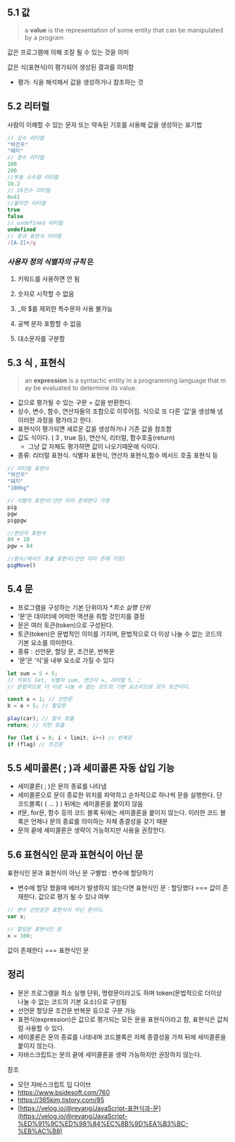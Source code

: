 ## 5.1 값

> a **value** is the representation of some entity that can be manipulated by a program

값은  프로그램에 의해 조잘 될 수 있는 것을 의미
> 

값은 식(표현식)이 평가되어 생성된 결과를 의미함

- 평가: 식을 해석해서 값을 생성하거나 참조하는 것

## 5.2 리터럴

사람이 이해할 수 있는 문자 또는 약속된 기호를 사용해 값을 생성하는 표기법

```jsx
// 상수 리터럴
"박건우"
"돼지"
// 정수 리터럴
100
200
//부동 소수점 리터럴
10.2
// 16진수 리터럴
0x41
//불리언 리터럴
true
false
// undefined 리터럴
undefined
// 정규 표현식 리터럴
/[A-Z]+/g
```

### *사용자 정의 식별자의 규칙* 은

1. 키워드를 사용하면 안 됨

2. 숫자로 시작할 수 없음

3. _와 $를 제외한 특수문자 사용 불가능

4. 공백 문자 포함할 수 없음

5. 대소문자를 구분함

## 5.3 식 , 표현식

> an **expression** is a syntactic entity in a programming language that may be evaluated to determine its value.
> 
- 값으로 평가될 수 있는 구문 = 값을 반환한다.
- 상수, 변수, 함수, 연산자들의 조합으로 이루어짐. 식으로 또 다른 ‘값’을 생성해 냄 이러한 과정을 평가라고 한다.
- 표현식이 평가되면 새로운 값을 생성하거나 기존 값을 참조함
- 값도 식이다. ( 3 , true 등), 연산식, 리터럴, 함수호출(return)
    - 그냥 값 자체도 평가하면 값이 나오기때문에 식이다.
- 종류: 리터럴 표현식. 식별자 표현식, 연산자 표현식,함수 메서드 호출 표현식 등

```jsx
// 리터럴 표현식
"박건우"
"돼지"
"100kg"

// 식별자 표현식(선언 이미 존재한다 가정
pig
pgw
pigpgw

//연산자 표현식
84 + 10
pgw = 84

//함수/메서드 호출 표현식(선언 이미 존재 가정)
pigMove()
```

## 5.4 문

- 프로그램을 구성하는 기본 단위이자 **최소 실행 단위*
- ‘문’은 데이터에 어떠한 액션을 취할 것인지를 결정
- 문은 여러 토큰(token)으로 구성된다.
- 토큰(token)은 문법적인 의미를 가지며, 문법적으로 더 이상 나눌 수 없는 코드의 기본 요소를 의미한다.
- 종류 : 선언문, 할당 문, 조건문, 반복문
- ‘문'은 ‘식’을 내부 요소로 가질 수 있다

```jsx
let sum = 5 + 5;
// 키워드 let, 식별자 sum, 연산자 =, 리터럴 5, ;
// 문법적으로 더 이상 나눌 수 없는 코드의 기본 요소이므로 모두 토큰이다.
```

```jsx
const a = 1; // 선언문
b = a + 5; // 할당문

play(car); // 함수 호출
return; // 리턴 호출

for (let i = 0; i < limit; i++) // 반복문
if (flag) // 조건문
```

## 5.5 세미콜론( ; )과 세미콜론 자동 삽입 기능

- 세미콜론( ; )은 문의 종료를 나타냄
- 세미콜론으로 문이 종료한 위치를 파악하고 순차적으로 하나씩 문을 실행한다. 단 코드블록( { ... } ) 뒤에는 세미콜론을 붙이지 않음
- if문, for문, 함수 등의 코드 블록 뒤에는 세미콜론을 붙이지 않는다. 이러한 코드 블록은 언제나 문의 종료를 의미하는 자체 종결성을 갖기 때문
- 문의 끝에 세미콜론은 생략이 가능하지만 사용을 권장한다.

## 5.6 표현식인 문과 표현식이 아닌 문

표현식인 문과 표현식이 아닌 문 구별법 : 변수에 할당하기

- 변수에 할당 했을때 에러가 발생하지 않는다면 표현식인 문 : 할당했다 === 값이 존재한다. 값으로 평가 될 수 있냐 여부

```jsx
// 변수 선언문은 표현식이 아닌 문이다.
var x;

// 할당문 표현식인 문
x = 100;
```

값이 존재한다 === 표현식인 문

## 정리

- 문은 프로그램을 최소 실행 단위, 명령문이라고도 하며 token(문법적으로 더이상 나눌 수 없는 코드의 기본 요소)으로 구성됨
- 선언문 할당문 조건문 반복문 등으로 구분 가능
- 표현식(expression)은 값으로 평가되는 모든 문을 표현식이라고 함, 표현식은 값처럼 사용할 수 있다.
- 세미콜론은 문의 종료를 나태내며 코드블록은 자체 종결성을 가져 뒤에 세미콜론을 붙이지 않는다.
- 자바스크립트는 문의 끝에 세미콜론을 생략 가능하지만 권장하지 않는다.

참조

- 모던 자바스크립트 딥 다이브
- https://www.bsidesoft.com/760
- https://365kim.tistory.com/85
- [https://velog.io/@reyang/JavaScript-표현식과-문](https://velog.io/@reyang/JavaScript-%ED%91%9C%ED%98%84%EC%8B%9D%EA%B3%BC-%EB%AC%B8)
